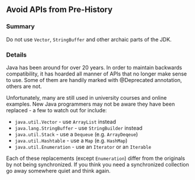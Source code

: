 ## Avoid APIs from Pre-History

### Summary

Do not use `Vector`, `StringBuffer` and other archaic parts of the JDK.

### Details

Java has been around for over 20 years. In order to maintain backwards compatibility, it has hoarded all manner of APIs that no longer make sense to use. Some of them are handily marked with @Deprecated annotation, others are not.

Unfortunately, many are still used in university courses and online examples. New Java programmers may not be aware they have been replaced - a few to watch out for include:

* `java.util.Vector` - use `ArrayList` instead
* `java.lang.StringBuffer` - use `StringBuilder` instead
* `java.util.Stack` - use a `Dequeue` (e.g. `ArrayDeqeue`)
* `java.util.Hashtable` - use a `Map` (e.g. `HashMap`)
* `java.util.Enumeration` - use an `Iterator` or an `Iterable`

Each of these replacements (except `Enumeration`) differ from the originals by not being synchronized. If you think you need a synchronized collection go away somewhere quiet and think again.
